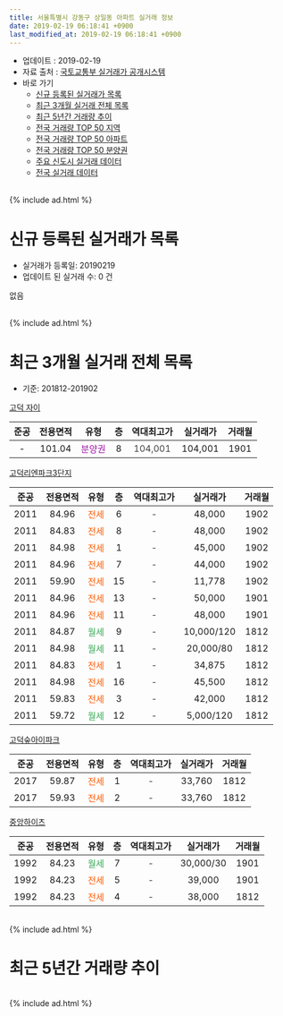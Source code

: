 ```yaml
---
title: 서울특별시 강동구 상일동 아파트 실거래 정보
date: 2019-02-19 06:18:41 +0900
last_modified_at: 2019-02-19 06:18:41 +0900
---
```


* 업데이트 : 2019-02-19
* 자료 출처 : [국토교통부 실거래가 공개시스템](http://rt.molit.go.kr)
* 바로 가기
    * [신규 등록된 실거래가 목록](#신규-등록된-실거래가-목록)
    * [최근 3개월 실거래 전체 목록](#최근-3개월-실거래-전체-목록)
    * [최근 5년간 거래량 추이](#최근-5년간-거래량-추이)
    * [전국 거래량 TOP 50 지역](https://ayogom.github.io/apt-trade-info/최근-3개월-전국에서-가장-거래가-많이-발생한-지역)
    * [전국 거래량 TOP 50 아파트](https://ayogom.github.io/apt-trade-info/최근-3개월-전국에서-가장-거래가-많이-발생한-아파트)
    * [전국 거래량 TOP 50 분양권](https://ayogom.github.io/apt-trade-info/최근-3개월-전국에서-가장-거래가-많이-발생한-분양권)
    * [주요 신도시 실거래 데이터](https://ayogom.github.io/apt-trade-info/주요-신도시)
    * [전국 실거래 데이터](https://ayogom.github.io/apt-trade-info/전국)
<br>
{% include ad.html %}
<br>

# 신규 등록된 실거래가 목록
* 실거래가 등록일: 20190219
* 업데이트 된 실거래 수: 0 건

없음

<br>
{% include ad.html %}
<br>

# 최근 3개월 실거래 전체 목록
* 기준: 201812-201902


[고덕 자이](https://search.naver.com/search.naver?query=%EC%84%9C%EC%9A%B8%ED%8A%B9%EB%B3%84%EC%8B%9C+%EA%B0%95%EB%8F%99%EA%B5%AC+%EC%83%81%EC%9D%BC%EB%8F%99+%EA%B3%A0%EB%8D%95+%EC%9E%90%EC%9D%B4)

|준공|전용면적|유형|층|역대최고가|실거래가|거래월|
|:---:|:---:|:---:|:---:|:---:|:---:|:---:|
|-|101.04|<span style="color:#9C11A5">분양권</span>|8|<span style="color:#444444">104,001</span>|104,001|1901|

[고덕리엔파크3단지](https://search.naver.com/search.naver?query=%EC%84%9C%EC%9A%B8%ED%8A%B9%EB%B3%84%EC%8B%9C+%EA%B0%95%EB%8F%99%EA%B5%AC+%EC%83%81%EC%9D%BC%EB%8F%99+%EA%B3%A0%EB%8D%95%EB%A6%AC%EC%97%94%ED%8C%8C%ED%81%AC3%EB%8B%A8%EC%A7%80)

|준공|전용면적|유형|층|역대최고가|실거래가|거래월|
|:---:|:---:|:---:|:---:|:---:|:---:|:---:|
|2011|84.96|<span style="color:#ff5a00">전세</span>|6|<span style="color:#444444">-</span>|48,000|1902|
|2011|84.83|<span style="color:#ff5a00">전세</span>|8|<span style="color:#444444">-</span>|48,000|1902|
|2011|84.98|<span style="color:#ff5a00">전세</span>|1|<span style="color:#444444">-</span>|45,000|1902|
|2011|84.96|<span style="color:#ff5a00">전세</span>|7|<span style="color:#444444">-</span>|44,000|1902|
|2011|59.90|<span style="color:#ff5a00">전세</span>|15|<span style="color:#444444">-</span>|11,778|1902|
|2011|84.96|<span style="color:#ff5a00">전세</span>|13|<span style="color:#444444">-</span>|50,000|1901|
|2011|84.96|<span style="color:#ff5a00">전세</span>|11|<span style="color:#444444">-</span>|48,000|1901|
|2011|84.87|<span style="color:#34a853">월세</span>|9|<span style="color:#444444">-</span>|10,000/120|1812|
|2011|84.98|<span style="color:#34a853">월세</span>|11|<span style="color:#444444">-</span>|20,000/80|1812|
|2011|84.83|<span style="color:#ff5a00">전세</span>|1|<span style="color:#444444">-</span>|34,875|1812|
|2011|84.98|<span style="color:#ff5a00">전세</span>|16|<span style="color:#444444">-</span>|45,500|1812|
|2011|59.83|<span style="color:#ff5a00">전세</span>|3|<span style="color:#444444">-</span>|42,000|1812|
|2011|59.72|<span style="color:#34a853">월세</span>|12|<span style="color:#444444">-</span>|5,000/120|1812|

[고덕숲아이파크](https://search.naver.com/search.naver?query=%EC%84%9C%EC%9A%B8%ED%8A%B9%EB%B3%84%EC%8B%9C+%EA%B0%95%EB%8F%99%EA%B5%AC+%EC%83%81%EC%9D%BC%EB%8F%99+%EA%B3%A0%EB%8D%95%EC%88%B2%EC%95%84%EC%9D%B4%ED%8C%8C%ED%81%AC)

|준공|전용면적|유형|층|역대최고가|실거래가|거래월|
|:---:|:---:|:---:|:---:|:---:|:---:|:---:|
|2017|59.87|<span style="color:#ff5a00">전세</span>|1|<span style="color:#444444">-</span>|33,760|1812|
|2017|59.93|<span style="color:#ff5a00">전세</span>|2|<span style="color:#444444">-</span>|33,760|1812|

[중앙하이츠](https://search.naver.com/search.naver?query=%EC%84%9C%EC%9A%B8%ED%8A%B9%EB%B3%84%EC%8B%9C+%EA%B0%95%EB%8F%99%EA%B5%AC+%EC%83%81%EC%9D%BC%EB%8F%99+%EC%A4%91%EC%95%99%ED%95%98%EC%9D%B4%EC%B8%A0)

|준공|전용면적|유형|층|역대최고가|실거래가|거래월|
|:---:|:---:|:---:|:---:|:---:|:---:|:---:|
|1992|84.23|<span style="color:#34a853">월세</span>|7|<span style="color:#444444">-</span>|30,000/30|1901|
|1992|84.23|<span style="color:#ff5a00">전세</span>|5|<span style="color:#444444">-</span>|39,000|1901|
|1992|84.23|<span style="color:#ff5a00">전세</span>|4|<span style="color:#444444">-</span>|38,000|1812|


<br>
{% include ad.html %}
<br>

# 최근 5년간 거래량 추이


<div style="width:100%;">
    <canvas id="deal_progress" height="200"></canvas>
</div>

<script>
new Chart(document.getElementById("deal_progress"), {
    type: 'line',
    data: {
        labels: ['201402','201403','201404','201405','201406','201407','201408','201409','201410','201411','201412','201501','201502','201503','201504','201505','201506','201507','201508','201509','201510','201511','201512','201601','201602','201603','201604','201605','201606','201607','201608','201609','201610','201611','201612','201701','201702','201703','201704','201705','201706','201707','201708','201709','201710','201711','201712','201801','201802','201803','201804','201805','201806','201807','201808','201809','201810','201811','201812','201901','201902'],
        datasets: [{
            label: '매매',
            pointRadius: 1,
            data: [35, 19, 16, 15, 20, 24, 23, 25, 26, 16, 23, 60, 52, 62, 53, 25, 26, 23, 43, 49, 48, 36, 34, 59, 47, 74, 143, 81, 66, 70, 60, 44, 46, 17, 6, 15, 20, 22, 32, 46, 33, 26, 5, 7, 8, 13, 11, 27, 15, 13, 16, 11, 5, 7, 36, 15, 4, 2, 0, 1, 0],
            borderColor: "rgba(255, 201, 14, 1)",
            backgroundColor: "rgba(255, 201, 14, 0.5)",
            fill: false,
            lineTension: 0
        },{
            label: '전월세',
            pointRadius: 1,
            data: [89, 83, 66, 61, 53, 81, 66, 62, 83, 87, 85, 116, 138, 286, 127, 75, 70, 76, 47, 41, 46, 69, 42, 31, 31, 48, 43, 23, 15, 10, 23, 21, 22, 14, 16, 6, 15, 100, 24, 16, 28, 12, 18, 27, 14, 46, 60, 44, 42, 22, 18, 15, 22, 13, 20, 12, 30, 9, 9, 4, 5],
            borderColor: "rgba(0, 141, 185, 1)",
            backgroundColor: "rgba(0, 141, 185, 0.5)",
            fill: false,
            lineTension: 0
        }
        ]
    },
    options: {
        responsive: true,
        title: {
            display: false
        },
        tooltips: {
            mode: 'index',
            intersect: false
        },
        hover: {
            mode: 'nearest',
            intersect: true
        },
        scales: {
            xAxes: [{
                display: true,
                scaleLabel: {
                    display: true,
                    labelString: '년/월'
                }
            }],
            yAxes: [{
                display: true,
                ticks: {
                    suggestedMin: 0,
                },
                scaleLabel: {
                    display: true,
                    labelString: '실거래 수'
                }
            }]
        }
    }
});

</script>


<br>
{% include ad.html %}
<br>

